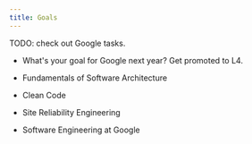 ```yaml
---
title: Goals
---
```


TODO: check out Google tasks.
- What's your goal for Google next year? Get promoted to L4.


- Fundamentals of Software Architecture
- Clean Code
- Site Reliability Engineering
- Software Engineering at Google
